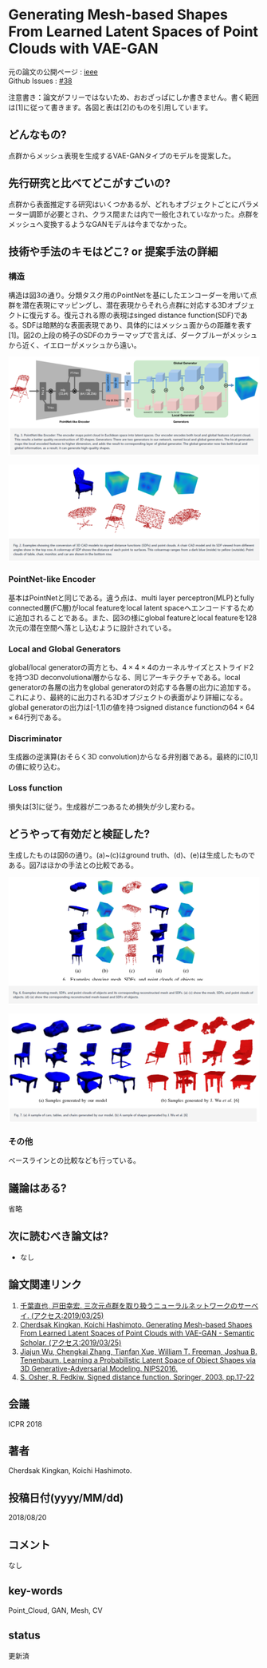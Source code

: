 # Generating Mesh-based Shapes From Learned Latent Spaces of Point Clouds with VAE-GAN

元の論文の公開ページ : [ieee](https://ieeexplore.ieee.org/document/8546232)  
Github Issues : [#38](https://github.com/Obarads/obarads.github.io/issues/38)

注意書き：論文がフリーではないため、おおざっぱにしか書きません。書く範囲は[1]に従って書きます。各図と表は[2]のものを引用しています。

## どんなもの?
点群からメッシュ表現を生成するVAE-GANタイプのモデルを提案した。

## 先行研究と比べてどこがすごいの?
点群から表面推定する研究はいくつかあるが、どれもオブジェクトごとにパラメーター調節が必要とされ、クラス間または内で一般化されていなかった。点群をメッシュへ変換するようなGANモデルは今までなかった。

## 技術や手法のキモはどこ? or 提案手法の詳細
### 構造
構造は図3の通り。分類タスク用のPointNetを基にしたエンコーダーを用いて点群を潜在表現にマッピングし、潜在表現からそれら点群に対応する3Dオブジェクトに復元する。復元される際の表現はsinged distance function(SDF)である。SDFは暗黙的な表面表現であり、具体的にはメッシュ面からの距離を表す[1]。図2の上段の椅子のSDFのカラーマップで言えば、ダークブルーがメッシュから近く、イエローがメッシュから遠い。

![fig3](img/GMSFLLSoPCwV/fig3.png)

![fig2](img/GMSFLLSoPCwV/fig2.png)

### PointNet-like Encoder
基本はPointNetと同じである。違う点は、multi layer perceptron(MLP)とfully connected層(FC層)がlocal featureをlocal latent spaceへエンコードするために追加されることである。また、図3の様にglobal featureとlocal featureを128次元の潜在空間へ落とし込むように設計されている。

### Local and Global Generators
global/local generatorの両方とも、$4 \times 4 \times 4$のカーネルサイズとストライド2を持つ3D deconvolutional層からなる、同じアーキテクチャである。local generatorの各層の出力をglobal generatorの対応する各層の出力に追加する。これにより、最終的に出力される3Dオブジェクトの表面がより詳細になる。global generatorの出力は[-1,1]の値を持つsigned distance functionの$64 \times 64 \times 64$行列である。

### Discriminator
生成器の逆演算(おそらく3D convolution)からなる弁別器である。最終的に[0,1]の値に絞り込む。

### Loss function
損失は[3]に従う。生成器が二つあるため損失が少し変わる。

## どうやって有効だと検証した?
生成したものは図6の通り。(a)~(c)はground truth、(d)、(e)は生成したものである。図7はほかの手法との比較である。

![fig6](img/GMSFLLSoPCwV/fig6.png)

![fig7](img/GMSFLLSoPCwV/fig7.png)

### その他
ベースラインとの比較なども行っている。

## 議論はある?
省略

## 次に読むべき論文は?
- なし

## 論文関連リンク
1. [千葉直也, 戸田幸宏. 三次元点群を取り扱うニューラルネットワークのサーベイ. (アクセス:2019/03/25)](https://www.slideshare.net/naoyachiba18/ss-120302579)
2. [Cherdsak Kingkan, Koichi Hashimoto. Generating Mesh-based Shapes From Learned Latent Spaces of Point Clouds with VAE-GAN - Semantic Scholar. (アクセス:2019/03/25)](https://www.semanticscholar.org/paper/Generating-Mesh-based-Shapes-From-Learned-Latent-of-Kingkan-Hashimoto/d522470ea99d90ce5e83854bc3e7adbe85960802)
3. [Jiajun Wu, Chengkai Zhang, Tianfan Xue, William T. Freeman, Joshua B. Tenenbaum. Learning a Probabilistic Latent Space of Object Shapes via 3D Generative-Adversarial Modeling. NIPS2016.](https://arxiv.org/abs/1610.07584)
4. [S. Osher, R. Fedkiw. Signed distance function. Springer, 2003, pp.17-22](https://link.springer.com/chapter/10.1007/0-387-22746-6_2)

## 会議
ICPR 2018

## 著者
Cherdsak Kingkan, Koichi Hashimoto.

## 投稿日付(yyyy/MM/dd)
2018/08/20

## コメント
なし

## key-words
Point_Cloud, GAN, Mesh, CV

## status
更新済